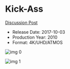 # Kick-Ass

[Discussion Post](https://www.avsforum.com/threads/bass-eq-for-filtered-movies.2995212/post-58308436)

* Release Date: 2017-10-03
* Production Year: 2010
* Format: 4K/UHD/ATMOS

![img 0](https://i.imgur.com/4Ecv6Yj.jpg)

![img 1](https://i.imgur.com/gP4d7v2.png)

